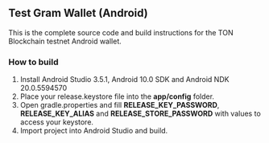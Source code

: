 ## Test Gram Wallet (Android)

This is the complete source code and build instructions for the TON Blockchain testnet Android wallet.

### How to build

1. Install Android Studio 3.5.1, Android 10.0 SDK and Android NDK 20.0.5594570 
2. Place your release.keystore file into the **app/config** folder.
3. Open gradle.properties and fill **RELEASE_KEY_PASSWORD**, **RELEASE_KEY_ALIAS** and **RELEASE_STORE_PASSWORD** with values to access your keystore.
4. Import project into Android Studio and build.
